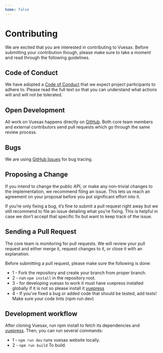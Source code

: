 ```yaml
---
home: false
---
```

# Contributing

<box header>

We are excited that you are interested in contributing to Vuesax. Before submitting your contribution though, please make sure to take a moment and read through the following guidelines.

</box>

<box>

## Code of Conduct

We have adopted a [Code of Conduct](https://github.com/lusaxweb/vuesax/blob/master/CODE_OF_CONDUCT.md) that we expect project participants to adhere to. Please read the full text so that you can understand what actions will and will not be tolerated.

</box>

<box>

## Open Development

All work on Vuesax happens directly on [GitHub](https://github.com/lusaxweb/vuesax/issues). Both core team members and external contributors send pull requests which go through the same review process.

</box>

<box>

## Bugs

We are using [GitHub Issues](https://github.com/lusaxweb/vuesax/issues) for bug tracing.

</box>

<box>

## Proposing a Change

If you intend to change the public API, or make any non-trivial changes to the implementation, we recommend filing an issue. This lets us reach an agreement on your proposal before you put significant effort into it.

If you’re only fixing a bug, it’s fine to submit a pull request right away but we still recommend to file an issue detailing what you’re fixing. This is helpful in case we don’t accept that specific fix but want to keep track of the issue.

</box>

<box>

## Sending a Pull Request

The core team is monitoring for pull requests. We will review your pull request and either merge it, request changes to it, or close it with an explanation.

Before submitting a pull request, please make sure the following is done:

- 1 - Fork the repository and create your branch from proper branch.
- 2 - run `npm install` in the repository root.
- 3 - for developing vuesax to work it must have vuepress installed globally if it is not so please install it [vuepress](https://vuepress.vuejs.org/guide/getting-started.html)
- 4 - If you’ve fixed a bug or added code that should be tested, add tests!
Make sure your code lints (npm run dev)

</box>

<box>

## Development workflow

After cloning Vuesax, run npm install to fetch its dependencies and [vuepress](https://vuepress.vuejs.org/guide/getting-started.html). Then, you can run several commands:

- 1 - `npm run dev` runs vuesax website locally.
- 2 - `npm run build` To build.

</box>
